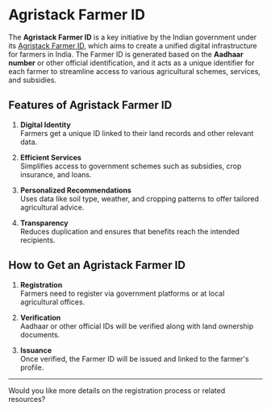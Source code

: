 # Agristack Farmer ID

The **Agristack Farmer ID** is a key initiative by the Indian government under its [Agristack Farmer ID](https://agristack.info/), which aims to create a unified digital infrastructure for farmers in India. The Farmer ID is generated based on the **Aadhaar number** or other official identification, and it acts as a unique identifier for each farmer to streamline access to various agricultural schemes, services, and subsidies.

## Features of Agristack Farmer ID

1. **Digital Identity**  
   Farmers get a unique ID linked to their land records and other relevant data.

2. **Efficient Services**  
   Simplifies access to government schemes such as subsidies, crop insurance, and loans.

3. **Personalized Recommendations**  
   Uses data like soil type, weather, and cropping patterns to offer tailored agricultural advice.

4. **Transparency**  
   Reduces duplication and ensures that benefits reach the intended recipients.

## How to Get an Agristack Farmer ID

1. **Registration**  
   Farmers need to register via government platforms or at local agricultural offices.

2. **Verification**  
   Aadhaar or other official IDs will be verified along with land ownership documents.

3. **Issuance**  
   Once verified, the Farmer ID will be issued and linked to the farmer's profile.

---

Would you like more details on the registration process or related resources?
